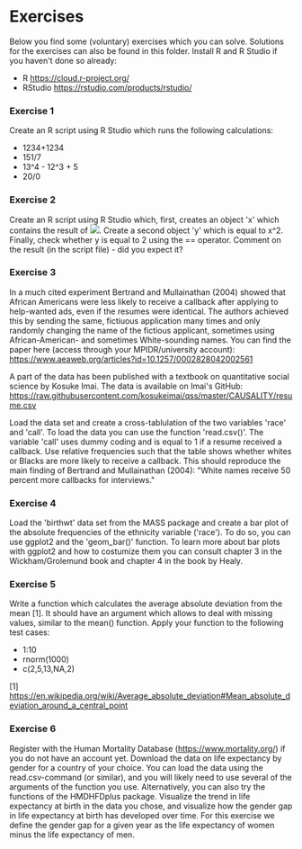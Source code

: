 # Exercises

Below you find some (voluntary) exercises which you can solve. Solutions for the exercises can also be found in this folder. Install R and R Studio if you haven't done so already:

* R https://cloud.r-project.org/
* RStudio https://rstudio.com/products/rstudio/ 
    
### Exercise 1
Create an R script using R Studio which runs the following calculations:

* 1234+1234
* 151/7
* 13^4 - 12^3 + 5
* 20/0

### Exercise 2
Create an R script using R Studio which, first, creates an object 'x' which contains the result of <img src="https://render.githubusercontent.com/render/math?math=\sqrt{2}">. Create a second object 'y' which is equal to x^2. Finally, check whether y is equal to 2 using the == operator. Comment on the result (in the script file) - did you expect it?

### Exercise 3

In a much cited experiment Bertrand and Mullainathan (2004) showed that African Americans were less likely to receive a callback after applying to help-wanted ads, even if the resumes were identical. The authors achieved this by sending the same, fictiuous application many times and only randomly changing the name of the fictious applicant, sometimes using African-American- and sometimes White-sounding names. You can find the paper here (access through your MPIDR/university account): https://www.aeaweb.org/articles?id=10.1257/0002828042002561

A part of the data has been published with a textbook on quantitative social science by Kosuke Imai. The data is available on Imai's GitHub: https://raw.githubusercontent.com/kosukeimai/qss/master/CAUSALITY/resume.csv
  
Load the data set and create a cross-tablulation of the two variables 'race' and 'call'. To load the data you can use the function 'read.csv()'. The variable 'call' uses dummy coding and is equal to 1 if a resume received a callback. Use relative frequencies such that the table shows whether whites or Blacks are more likely to receive a callback. This should reproduce the main finding of Bertrand and Mullainathan (2004): "White names receive 50 percent more callbacks for interviews."

### Exercise 4

Load the 'birthwt' data set from the MASS package and create a bar plot of the absolute frequencies of the ethnicity variable ('race'). To do so, you can use ggplot2 and the 'geom_bar()' function. To learn more about bar plots with ggplot2 and how to costumize them you can consult chapter 3 in the Wickham/Grolemund book and chapter 4 in the book by Healy.

### Exercise 5

Write a function which calculates the average absolute deviation from the mean [1]. It should have an argument which allows to deal with missing values, similar to the mean() function. Apply your function to the following test cases:

* 1:10
* rnorm(1000)
* c(2,5,13,NA,2)

[1] https://en.wikipedia.org/wiki/Average_absolute_deviation#Mean_absolute_deviation_around_a_central_point

### Exercise 6

Register  with  the  Human  Mortality  Database  (https://www.mortality.org/) if you do not have an account yet.  Download the data on life expectancy by gender for a country of your choice. You can load the data using the read.csv-command (or similar), and you will likely need to use several of the arguments of the function you use. Alternatively, you can also try the functions of the HMDHFDplus package. Visualize  the  trend  in  life  expectancy  at  birth  in  the  data  you  chose, and visualize how the gender gap in life expectancy at birth has developed over time. For this exercise we define the gender gap for a given year as the life expectancy of women minus the life expectancy of men.
  
